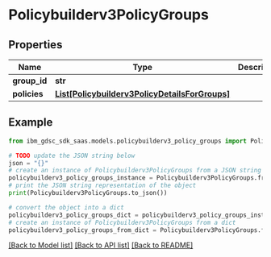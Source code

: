 # Policybuilderv3PolicyGroups


## Properties

Name | Type | Description | Notes
------------ | ------------- | ------------- | -------------
**group_id** | **str** |  | [optional] 
**policies** | [**List[Policybuilderv3PolicyDetailsForGroups]**](Policybuilderv3PolicyDetailsForGroups.md) |  | [optional] 

## Example

```python
from ibm_gdsc_sdk_saas.models.policybuilderv3_policy_groups import Policybuilderv3PolicyGroups

# TODO update the JSON string below
json = "{}"
# create an instance of Policybuilderv3PolicyGroups from a JSON string
policybuilderv3_policy_groups_instance = Policybuilderv3PolicyGroups.from_json(json)
# print the JSON string representation of the object
print(Policybuilderv3PolicyGroups.to_json())

# convert the object into a dict
policybuilderv3_policy_groups_dict = policybuilderv3_policy_groups_instance.to_dict()
# create an instance of Policybuilderv3PolicyGroups from a dict
policybuilderv3_policy_groups_from_dict = Policybuilderv3PolicyGroups.from_dict(policybuilderv3_policy_groups_dict)
```
[[Back to Model list]](../README.md#documentation-for-models) [[Back to API list]](../README.md#documentation-for-api-endpoints) [[Back to README]](../README.md)


